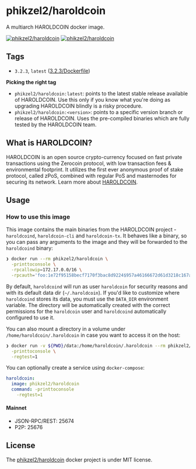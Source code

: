# phikzel2/haroldcoin

A multiarch HAROLDCOIN docker image.

[![phikzel2/haroldcoin][docker-pulls-image]][docker-hub-url] [![phikzel2/haroldcoin][docker-stars-image]][docker-hub-url]

## Tags

- `3.2.3`, `latest` ([3.2.3/Dockerfile](https://github.com/phikzel2/docker-haroldcoin/blob/master/3.2.3))

**Picking the right tag**

- `phikzel2/haroldcoin:latest`: points to the latest stable release available of HAROLDCOIN. Use this only if you know what you're doing as upgrading HAROLDCOIN blindly is a risky procedure.
- `phikzel2/haroldcoin:<version>`: points to a specific version branch or release of HAROLDCOIN. Uses the pre-compiled binaries which are fully tested by the HAROLDCOIN team.

## What is HAROLDCOIN?

HAROLDCOIN is an open source crypto-currency focused on fast private transactions using the Zerocoin protocol, with low transaction fees & environmental footprint. It utilizes the first ever anonymous proof of stake protocol, called zPoS, combined with regular PoS and masternodes for securing its network. Learn more about [HAROLDCOIN](https://github.com/HAROLDCOIN-Project/HAROLDCOIN).

## Usage

### How to use this image

This image contains the main binaries from the HAROLDCOIN project - `haroldcoind`, `haroldcoin-cli` and `haroldcoin-tx`. It behaves like a binary, so you can pass any arguments to the image and they will be forwarded to the `haroldcoind` binary:

```sh
❯ docker run --rm phikzel2/haroldcoin \
  -printtoconsole \
  -rpcallowip=172.17.0.0/16 \
  -rpcauth='foo:1e72f95158becf7170f3bac8d9224$957a46166672d61d3218c167a223ed5290389e9990cc57397d24c979b4853f8e'
```

By default, `haroldcoind` will run as user `haroldcoin` for security reasons and with its default data dir (`~/.haroldcoin`). If you'd like to customize where `haroldcoind` stores its data, you must use the `DATA_DIR` environment variable. The directory will be automatically created with the correct permissions for the `haroldcoin` user and `haroldcoind` automatically configured to use it.

You can also mount a directory in a volume under `/home/haroldcoin/.haroldcoin` in case you want to access it on the host:

```sh
❯ docker run -v ${PWD}/data:/home/haroldcoin/.haroldcoin --rm phikzel2/haroldcoin \
  -printtoconsole \
  -regtest=1
```

You can optionally create a service using `docker-compose`:

```yml
haroldcoin:
  image: phikzel2/haroldcoin
  command: -printtoconsole
    -regtest=1
```

#### Mainnet

- JSON-RPC/REST: 25674
- P2P: 25676

## License

The [phikzel2/haroldcoin][docker-hub-url] docker project is under MIT license.

[docker-hub-url]: https://hub.docker.com/r/phikzel2/haroldcoin
[docker-pulls-image]: https://img.shields.io/docker/pulls/phikzel2/haroldcoin.svg?style=flat-square
[docker-stars-image]: https://img.shields.io/docker/stars/phikzel2/haroldcoin.svg?style=flat-square
